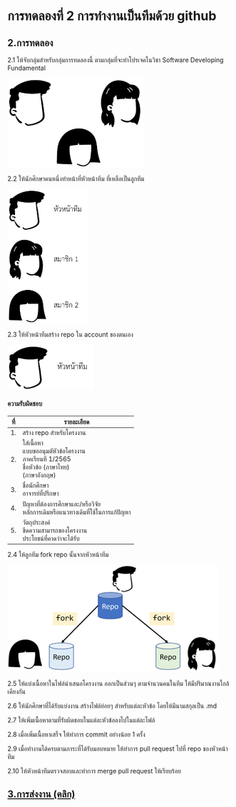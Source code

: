 # การทดลองที่ 2 การทำงานเป็นทีมด้วย github #

## 2.การทดลอง ##

2.1 ให้จับกลุ่มสำหรับกลุ่มการทดลองนี้ ตามกลุ่มที่จะทำโปรเจคในวิชา Software Developing Fundamental

<p align="left">  <img src="Pictures/pic-02-04.png" style=height:200px;"> </p>

2.2 ให้นักศึกษาคนหนึ่งทำหน้าที่หัวหน้าทีม ที่เหลือเป็นลูกทีม

<p align="left">  <img src="Pictures/pic-02-05.png" style=height:300px;"> </p>

2.3 ให้หัวหน้าทีมสร้าง repo ใน account ของตนเอง

<p align="left">  <img src="Pictures/pic-02-06.png" style=height:100px;"> </p>

#### ความรับผิดชอบ 
 |ที่|รายละเอียด|
 |---|---|
 |1.|สร้าง repo สำหรับโครงงาน|
 |2.|ใส่เนื้อหา <br/> แบบขออนุมตัหัวข้อโครงงาน  <br/> ภาคเรียนที 1/2565 <br/> ชื่อหัวข้อ (ภาษาไทย)<br/>  (ภาษาอังกฤษ) |
 |3.|ชื่อนักศึกษา <br/>อาจารย์ที่ปรึกษา|
 |4.|ปัญหาที่ต้องการศึกษาและ/หรือวิจัย <br/>หลักการเดิมหรือแนวทางเดิมที่ใช้ในการแก้ปัญหา|
 |5.| วัตถุประสงค์ <br/> ขีดความสามารถของโครงงาน <br/> ประโยชน์ที่คาดว่าจะได้รับ|
 
2.4 ให้ลูกทีม fork repo นั้นจากหัวหน้าทีม

<p align="left">  <img src="Pictures/pic-02-09.png" style=height:240px;"> </p>


2.5 ให้แบ่งเนื้อหาในไฟล์นำเสนอโครงงาน ออกเป็นส่วนๆ ตามจำนวนคนในทีม ให้มีปริมาณงานใกล้เคียงกัน

2.6 ให้นักศึกษาที่ได้รับแบ่งงาน สร้างไฟล์ย่อยๆ สำหรับแต่ละหัวข้อ โดยให้มีนามสกุลเป็น .md

2.7 ให้เพิ่มเนื้อหาตามที่รับผิดชอบในแต่ละหัวข้อลงไปในแต่ละไฟล์ 

2.8 เมื่อเพิ่มเนื้อหาเสร็จ ให้ทำการ commit อย่างน้อย 1 ครั้ง

2.9 เมื่อทำงานได้ครบตามภาระที่ได้รับมอบหมาย ให้ทำการ pull request ไปที่ repo ของหัวหน้าทีม

2.10 ให้หัวหน้าทีมตรวจสอบและทำการ merge pull request ให้เรียบร้อย


## [3.การส่งงาน (คลิก)](2-report.md) ##